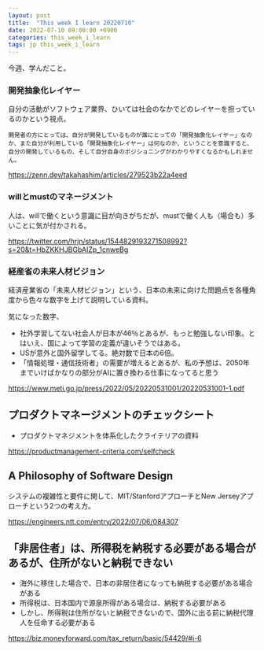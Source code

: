```yaml
---
layout: post
title:  "This week I learn 20220710"
date: 2022-07-10 09:00:00 +0900
categories: this_week_i_learn
tags: jp this_week_i_learn
---
```


今週、学んだこと。

### 開発抽象化レイヤー

自分の活動がソフトウェア業界、ひいては社会のなかでどのレイヤーを担っているのかという視点。

```text
開発者の方にとっては、自分が開発しているものが誰にとっての「開発抽象化レイヤー」なのか、また自分が利用している「開発抽象化レイヤー」は何なのか、ということを意識すると、自分の開発しているもの、そして自分自身のポジショニングがわかりやすくなるかもしれません。
```

<https://zenn.dev/takahashim/articles/279523b22a4eed>

### willとmustのマネージメント

人は、willで働くという意識に目が向きがちだが、mustで働く人も（場合も）多いことに気が付かされる。

<https://twitter.com/hrjn/status/1544829193271508992?s=20&t=HbZKKHJBGbAIZp_1cnweBg>

### 経産省の未来人材ビジョン

経済産業省の「未来人材ビジョン」という、日本の未来に向けた問題点を各種角度から色々な数字を上げて説明している資料。

気になった数字、

- 社外学習してない社会人が日本が46％とあるが、もっと勉強しない印象。とはいえ、国によって学習の定義が違いそうではある。
- USが意外と国外留学してる。絶対数で日本の6倍。
- 「情報処理・通信技術者」の需要が増えるとあるが、私の予想は、2050年までいけばかなりの部分がAIに置き換わる仕事になってると思う

<https://www.meti.go.jp/press/2022/05/20220531001/20220531001-1.pdf>

## プロダクトマネージメントのチェックシート

- プロダクトマネジメントを体系化したクライテリアの資料

<https://productmanagement-criteria.com/selfcheck>


## A Philosophy of Software Design

システムの複雑性と要件に関して、MIT/StanfordアプローチとNew Jerseyアプローチという2つの考え方。

<https://engineers.ntt.com/entry/2022/07/06/084307>

## 「非居住者」は、所得税を納税する必要がある場合があるが、住所がないと納税できない

- 海外に移住した場合で、日本の非居住者になっても納税する必要がある場合がある
- 所得税は、日本国内で源泉所得がある場合は、納税する必要がある
- しかし、所得税は住所がないと納税できないので、国外に出る前に納税代理人を任命する必要がある

<https://biz.moneyforward.com/tax_return/basic/54429/#i-6>

